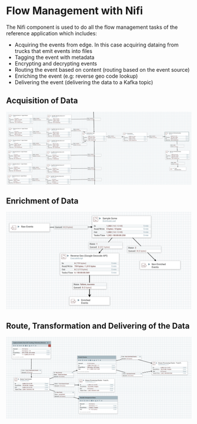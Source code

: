 
# Flow Management with Nifi
The Nifi component is used to do all the flow management tasks of the reference application which includes:

* Acquiring the events from edge. In this case acquiring dataing from trucks that emit events into files
* Tagging the event with metadata 
* Encrypting and decrypting events
* Routing the event based on content (routing based on the event source)
* Enriching the event (e.g: reverse geo code lookup)
* Delivering the event (delivering the data to a Kafka topic)

## Acquisition of Data
![Architecture Diagram](readme-design-artifacts/nifi-acquisition-of-data.png)

## Enrichment of Data
![Architecture Diagram](readme-design-artifacts/nifi-enrich.png)

## Route, Transformation and Delivering of the Data
![Architecture Diagram](readme-design-artifacts/nifi-route-transform-deliver.png)


